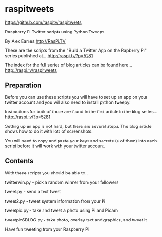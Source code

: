 raspitweets
===========

https://github.com/raspitv/raspitweets


Raspberry Pi Twitter scripts using Python Tweepy

By Alex Eames http://RasPi.TV

These are the scripts from the "Build a Twitter App on the Rapberry Pi" series 
published at...
http://raspi.tv/?p=5281

The index for the full series of blog articles can be found here...
http://raspi.tv/raspitweets ‎

Preparation
-----------
Before you can use these scripts you will have to set up an app on your twitter account
and you will also need to install python tweepy.

Instructions for both of those are found in the first article in the blog series...
http://raspi.tv/?p=5281

Setting up an app is not hard, but there are several steps. The blog article shows how
to do it with lots of screenshots.

You will need to copy and paste your keys and secrets (4 of them) into each script
before it will work with your twitter account.


Contents
--------
With these scripts you should be able to...

twitterwin.py - pick a random winner from your followers 

tweet.py - send a text tweet

tweet2.py - tweet system information from your Pi

tweetpic.py - take and tweet a photo using Pi and Picam

tweetpic6BLOG.py - take photo, overlay text and graphics, and tweet it

Have fun tweeting from your Raspberry Pi


